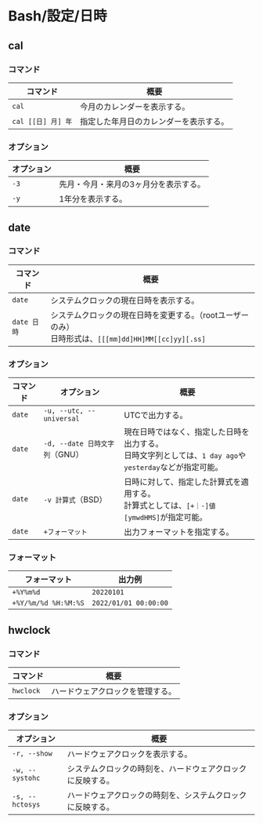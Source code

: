 # Bash/設定/日時

## cal

### コマンド

| コマンド           | 概要                                   |
| ------------------ | -------------------------------------- |
| `cal`              | 今月のカレンダーを表示する。           |
| `cal [[日] 月] 年` | 指定した年月日のカレンダーを表示する。 |

### オプション

| オプション | 概要                                  |
| ---------- | ------------------------------------- |
| `-3`       | 先月・今月・来月の3ヶ月分を表示する。 |
| `-y`       | 1年分を表示する。                     |

## date

### コマンド

| コマンド    | 概要                                                         |
| ----------- | ------------------------------------------------------------ |
| `date`      | システムクロックの現在日時を表示する。                       |
| `date 日時` | システムクロックの現在日時を変更する。（rootユーザーのみ）<br />日時形式は、`[[[mm]dd]HH]MM[[cc]yy][.ss]` |

### オプション

| コマンド | オプション                     | 概要                                                         |
| -------- | ------------------------------ | ------------------------------------------------------------ |
| `date`   | `-u, --utc, --universal`       | UTCで出力する。                                              |
| `date`   | `-d, --date 日時文字列`（GNU） | 現在日時ではなく、指定した日時を出力する。<br />日時文字列としては、`1 day ago`や`yesterday`などが指定可能。 |
| `date`   | `-v 計算式`（BSD）             | 日時に対して、指定した計算式を適用する。<br />計算式としては、`[+｜-]値[ymwdHMS]`が指定可能。 |
| `date`   | `+フォーマット`                | 出力フォーマットを指定する。                                 |

### フォーマット

| フォーマット         | 出力例                |
| -------------------- | --------------------- |
| `+%Y%m%d`            | `20220101`            |
| `+%Y/%m/%d %H:%M:%S` | `2022/01/01 00:00:00` |

## hwclock

### コマンド

|コマンド|概要|
|---|---|
|`hwclock`|ハードウェアクロックを管理する。|

### オプション

| オプション      | 概要                                                       |
| --------------- | ---------------------------------------------------------- |
| `-r, --show`    | ハードウェアクロックを表示する。                           |
| `-w, --systohc` | システムクロックの時刻を、ハードウェアクロックに反映する。 |
| `-s, --hctosys` | ハードウェアクロックの時刻を、システムクロックに反映する。 |
